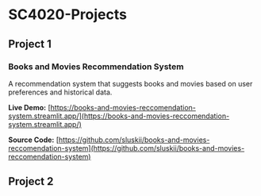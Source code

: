 # SC4020-Projects

## Project 1
### Books and Movies Recommendation System
A recommendation system that suggests books and movies based on user preferences and historical data.

**Live Demo:** [https://books-and-movies-reccomendation-system.streamlit.app/](https://books-and-movies-reccomendation-system.streamlit.app/)

**Source Code:** [https://github.com/sluskii/books-and-movies-reccomendation-system](https://github.com/sluskii/books-and-movies-reccomendation-system)

## Project 2
